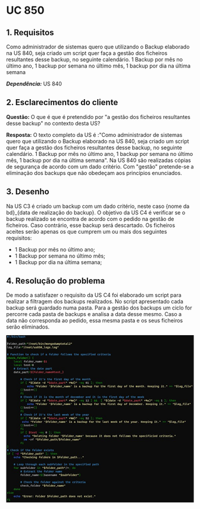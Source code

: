 # UC 850

## 1. Requisitos

Como administrador de sistemas quero que utilizando o Backup elaborado na US 840, seja criado um script quer faça a gestão dos ficheiros resultantes desse backup, no seguinte calendário. 1 Backup por mês no último ano, 1 backup por semana no último mês, 1 backup por dia na última semana

***Dependência:*** US 840

## 2. Esclarecimentos do cliente

**Questão:** O que é que é pretendido por "a gestão dos ficheiros resultantes desse backup" no contexto desta US?

**Resposta:** O texto completo da US é :"Como administrador de sistemas quero que utilizando o Backup elaborado na US 840, seja criado um script quer faça a gestão dos ficheiros resultantes desse backup, no seguinte calendário. 1 Backup por mês no último ano, 1 backup por semana no último mês, 1 backup por dia na última semana". Na US 840 são realizadas cópias de segurança de acordo com um dado critério. Com "gestão" pretende-se a eliminação dos backups que não obedeçam aos princípios enunciados.


## 3. Desenho

Na US C3 é criado um backup com um dado critério, neste caso {nome da bd}_{data de realização do backup}. O objetivo da US C4 é verificar se o backup realizado se encontra de acordo com o pedido na gestão de ficheiros. Caso contrário, esse backup será descartado. Os ficheiros aceites serão apenas os que cumprem um ou mais dos seguintes requisitos: 
* 1 Backup por mês no último ano;
* 1 Backup por semana no último mês;
* 1 Backup por dia na última semana;


## 4. Resolução do problema

De modo a satisfazer o requisito da US C4 foi elaborado um script para realizar a filtragem dos backups realizados.
No script apresentado cada backup será guardado numa pasta. Para a gestão dos backups um ciclo for percorre cada pasta de backups e analisa a data desse mesmo. Caso a data não corresponda ao pedido, essa mesma pasta e os seus ficheiros serão eliminados.

![Script us850](script_us850.jpg)
